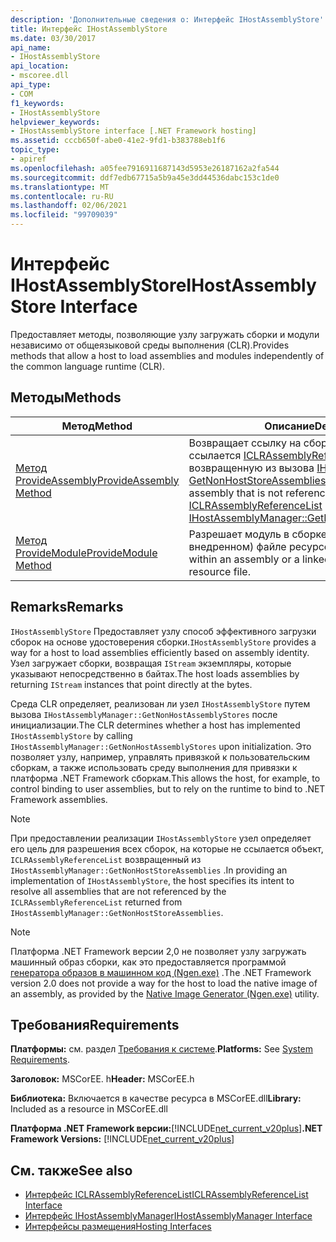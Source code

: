 ```yaml
---
description: 'Дополнительные сведения о: Интерфейс IHostAssemblyStore'
title: Интерфейс IHostAssemblyStore
ms.date: 03/30/2017
api_name:
- IHostAssemblyStore
api_location:
- mscoree.dll
api_type:
- COM
f1_keywords:
- IHostAssemblyStore
helpviewer_keywords:
- IHostAssemblyStore interface [.NET Framework hosting]
ms.assetid: cccb650f-abe0-41e2-9fd1-b383788eb1f6
topic_type:
- apiref
ms.openlocfilehash: a05fee7916911687143d5953e26187162a2fa544
ms.sourcegitcommit: ddf7edb67715a5b9a45e3dd44536dabc153c1de0
ms.translationtype: MT
ms.contentlocale: ru-RU
ms.lasthandoff: 02/06/2021
ms.locfileid: "99709039"
---
```

# <a name="ihostassemblystore-interface"></a><span data-ttu-id="f6ba9-103">Интерфейс IHostAssemblyStore</span><span class="sxs-lookup"><span data-stu-id="f6ba9-103">IHostAssemblyStore Interface</span></span>

<span data-ttu-id="f6ba9-104">Предоставляет методы, позволяющие узлу загружать сборки и модули независимо от общеязыковой среды выполнения (CLR).</span><span class="sxs-lookup"><span data-stu-id="f6ba9-104">Provides methods that allow a host to load assemblies and modules independently of the common language runtime (CLR).</span></span>  
  
## <a name="methods"></a><span data-ttu-id="f6ba9-105">Методы</span><span class="sxs-lookup"><span data-stu-id="f6ba9-105">Methods</span></span>  
  
|<span data-ttu-id="f6ba9-106">Метод</span><span class="sxs-lookup"><span data-stu-id="f6ba9-106">Method</span></span>|<span data-ttu-id="f6ba9-107">Описание</span><span class="sxs-lookup"><span data-stu-id="f6ba9-107">Description</span></span>|  
|------------|-----------------|  
|[<span data-ttu-id="f6ba9-108">Метод ProvideAssembly</span><span class="sxs-lookup"><span data-stu-id="f6ba9-108">ProvideAssembly Method</span></span>](ihostassemblystore-provideassembly-method.md)|<span data-ttu-id="f6ba9-109">Возвращает ссылку на сборку, на которую не ссылается [ICLRAssemblyReferenceList](iclrassemblyreferencelist-interface.md) , возвращенную из вызова [IHostAssemblyManager:: GetNonHostStoreAssemblies](ihostassemblymanager-getnonhoststoreassemblies-method.md).</span><span class="sxs-lookup"><span data-stu-id="f6ba9-109">Gets a reference to an assembly that is not referenced by the [ICLRAssemblyReferenceList](iclrassemblyreferencelist-interface.md) returned from a call to [IHostAssemblyManager::GetNonHostStoreAssemblies](ihostassemblymanager-getnonhoststoreassemblies-method.md).</span></span>|  
|[<span data-ttu-id="f6ba9-110">Метод ProvideModule</span><span class="sxs-lookup"><span data-stu-id="f6ba9-110">ProvideModule Method</span></span>](ihostassemblystore-providemodule-method.md)|<span data-ttu-id="f6ba9-111">Разрешает модуль в сборке или в связанном (не внедренном) файле ресурсов.</span><span class="sxs-lookup"><span data-stu-id="f6ba9-111">Resolves a module within an assembly or a linked (not embedded) resource file.</span></span>|  
  
## <a name="remarks"></a><span data-ttu-id="f6ba9-112">Remarks</span><span class="sxs-lookup"><span data-stu-id="f6ba9-112">Remarks</span></span>  

 <span data-ttu-id="f6ba9-113">`IHostAssemblyStore` Предоставляет узлу способ эффективного загрузки сборок на основе удостоверения сборки.</span><span class="sxs-lookup"><span data-stu-id="f6ba9-113">`IHostAssemblyStore` provides a way for a host to load assemblies efficiently based on assembly identity.</span></span> <span data-ttu-id="f6ba9-114">Узел загружает сборки, возвращая `IStream` экземпляры, которые указывают непосредственно в байтах.</span><span class="sxs-lookup"><span data-stu-id="f6ba9-114">The host loads assemblies by returning `IStream` instances that point directly at the bytes.</span></span>  
  
 <span data-ttu-id="f6ba9-115">Среда CLR определяет, реализован ли узел `IHostAssemblyStore` путем вызова `IHostAssemblyManager::GetNonHostAssemblyStores` после инициализации.</span><span class="sxs-lookup"><span data-stu-id="f6ba9-115">The CLR determines whether a host has implemented `IHostAssemblyStore` by calling `IHostAssemblyManager::GetNonHostAssemblyStores` upon initialization.</span></span> <span data-ttu-id="f6ba9-116">Это позволяет узлу, например, управлять привязкой к пользовательским сборкам, а также использовать среду выполнения для привязки к платформа .NET Framework сборкам.</span><span class="sxs-lookup"><span data-stu-id="f6ba9-116">This allows the host, for example, to control binding to user assemblies, but to rely on the runtime to bind to .NET Framework assemblies.</span></span>  
  
> [!NOTE]
> <span data-ttu-id="f6ba9-117">При предоставлении реализации `IHostAssemblyStore` узел определяет его цель для разрешения всех сборок, на которые не ссылается объект, `ICLRAssemblyReferenceList` возвращенный из `IHostAssemblyManager::GetNonHostStoreAssemblies` .</span><span class="sxs-lookup"><span data-stu-id="f6ba9-117">In providing an implementation of `IHostAssemblyStore`, the host specifies its intent to resolve all assemblies that are not referenced by the `ICLRAssemblyReferenceList` returned from `IHostAssemblyManager::GetNonHostStoreAssemblies`.</span></span>  
  
> [!NOTE]
> <span data-ttu-id="f6ba9-118">Платформа .NET Framework версии 2,0 не позволяет узлу загружать машинный образ сборки, как это предоставляется программой [генератора образов в машинном код (Ngen.exe)](../../tools/ngen-exe-native-image-generator.md) .</span><span class="sxs-lookup"><span data-stu-id="f6ba9-118">The .NET Framework version 2.0 does not provide a way for the host to load the native image of an assembly, as provided by the [Native Image Generator (Ngen.exe)](../../tools/ngen-exe-native-image-generator.md) utility.</span></span>  
  
## <a name="requirements"></a><span data-ttu-id="f6ba9-119">Требования</span><span class="sxs-lookup"><span data-stu-id="f6ba9-119">Requirements</span></span>  

 <span data-ttu-id="f6ba9-120">**Платформы:** см. раздел [Требования к системе](../../get-started/system-requirements.md).</span><span class="sxs-lookup"><span data-stu-id="f6ba9-120">**Platforms:** See [System Requirements](../../get-started/system-requirements.md).</span></span>  
  
 <span data-ttu-id="f6ba9-121">**Заголовок:** MSCorEE. h</span><span class="sxs-lookup"><span data-stu-id="f6ba9-121">**Header:** MSCorEE.h</span></span>  
  
 <span data-ttu-id="f6ba9-122">**Библиотека:** Включается в качестве ресурса в MSCorEE.dll</span><span class="sxs-lookup"><span data-stu-id="f6ba9-122">**Library:** Included as a resource in MSCorEE.dll</span></span>  
  
 <span data-ttu-id="f6ba9-123">**Платформа .NET Framework версии:**[!INCLUDE[net_current_v20plus](../../../../includes/net-current-v20plus-md.md)]</span><span class="sxs-lookup"><span data-stu-id="f6ba9-123">**.NET Framework Versions:** [!INCLUDE[net_current_v20plus](../../../../includes/net-current-v20plus-md.md)]</span></span>  
  
## <a name="see-also"></a><span data-ttu-id="f6ba9-124">См. также</span><span class="sxs-lookup"><span data-stu-id="f6ba9-124">See also</span></span>

- [<span data-ttu-id="f6ba9-125">Интерфейс ICLRAssemblyReferenceList</span><span class="sxs-lookup"><span data-stu-id="f6ba9-125">ICLRAssemblyReferenceList Interface</span></span>](iclrassemblyreferencelist-interface.md)
- [<span data-ttu-id="f6ba9-126">Интерфейс IHostAssemblyManager</span><span class="sxs-lookup"><span data-stu-id="f6ba9-126">IHostAssemblyManager Interface</span></span>](ihostassemblymanager-interface.md)
- [<span data-ttu-id="f6ba9-127">Интерфейсы размещения</span><span class="sxs-lookup"><span data-stu-id="f6ba9-127">Hosting Interfaces</span></span>](hosting-interfaces.md)
